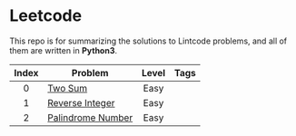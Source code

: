 # Leetcode
This repo is for summarizing the solutions to Lintcode problems, and all of them are written in **Python3**.

|Index|Problem|Level|Tags|
|:---:|-------|:---:|:--:|
|0|[Two Sum](https://github.com/helloyuhan/LeetCode/blob/master/Easy/Two%20Sum.md)|Easy||
|1|[Reverse Integer](https://github.com/helloyuhan/LeetCode/blob/master/Easy/Reverse%20Integer.md)|Easy||
|2|[Palindrome Number](https://github.com/helloyuhan/LeetCode/blob/master/Easy/Palindrome.md)|Easy||
